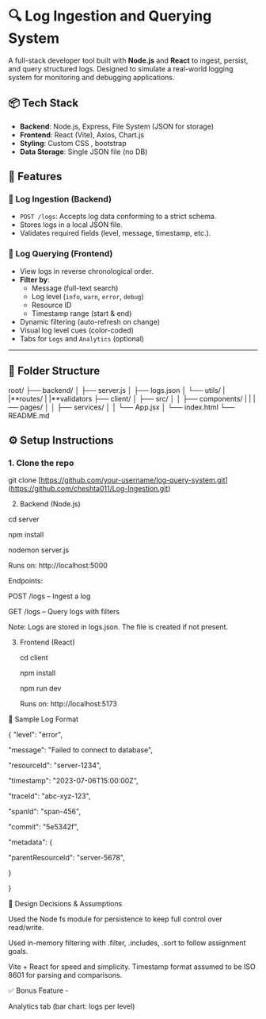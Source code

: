 # 🔍 Log Ingestion and Querying System

A full-stack developer tool built with **Node.js** and **React** to ingest, persist, and query structured logs. Designed to simulate a real-world logging system for monitoring and debugging applications.

## 📦 Tech Stack

- **Backend**: Node.js, Express, File System (JSON for storage)
- **Frontend**: React (Vite), Axios, Chart.js
- **Styling**: Custom CSS , bootstrap
- **Data Storage**: Single JSON file (no DB)

## 🧩 Features

### 🚀 Log Ingestion (Backend)

- `POST /logs`: Accepts log data conforming to a strict schema.
- Stores logs in a local JSON file.
- Validates required fields (level, message, timestamp, etc.).

### 🔎 Log Querying (Frontend)

- View logs in reverse chronological order.
- **Filter by**:
  - Message (full-text search)
  - Log level (`info`, `warn`, `error`, `debug`)
  - Resource ID
  - Timestamp range (start & end)
- Dynamic filtering (auto-refresh on change)
- Visual log level cues (color-coded)
- Tabs for `Logs` and `Analytics` (optional)

---

## 📁 Folder Structure

root/
├── backend/
│ ├── server.js
│ ├── logs.json
│ └── utils/
| |**routes/
| |**validators
├── client/
│ ├── src/
│ │ ├── components/
| | |── pages/
│ │ ├── services/
│ │ └── App.jsx
│ └── index.html
└── README.md

## ⚙️ Setup Instructions

### 1. Clone the repo

git clone [https://github.com/your-username/log-query-system.git]   (https://github.com/cheshta011/Log-Ingestion.git)

2. Backend (Node.js)

  cd server

  npm install

  nodemon server.js

  Runs on: http://localhost:5000


  Endpoints:

  POST /logs – Ingest a log

  GET /logs – Query logs with filters

  Note: Logs are stored in logs.json. The file is created if not present.

3. Frontend (React)

   cd client
   
   npm install
   
   npm run dev
   
   Runs on: http://localhost:5173

🧪 Sample Log Format

{
"level": "error",

"message": "Failed to connect to database",

"resourceId": "server-1234",

"timestamp": "2023-07-06T15:00:00Z",

"traceId": "abc-xyz-123",

"spanId": "span-456",

"commit": "5e5342f",

"metadata": {

"parentResourceId": "server-5678",

}

}

🎯 Design Decisions & Assumptions

Used the Node fs module for persistence to keep full control over read/write.

Used in-memory filtering with .filter, .includes, .sort to follow assignment goals.

Vite + React for speed and simplicity.
Timestamp format assumed to be ISO 8601 for parsing and comparisons.

✅ Bonus Feature -

Analytics tab (bar chart: logs per level)
